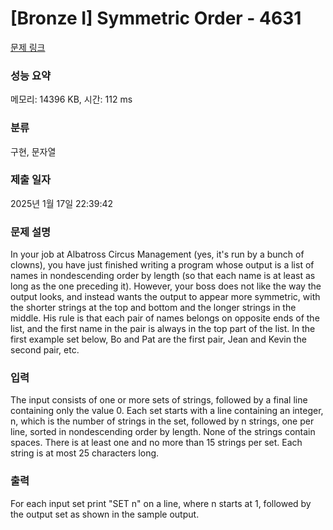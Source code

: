 # [Bronze I] Symmetric Order - 4631 

[문제 링크](https://www.acmicpc.net/problem/4631) 

### 성능 요약

메모리: 14396 KB, 시간: 112 ms

### 분류

구현, 문자열

### 제출 일자

2025년 1월 17일 22:39:42

### 문제 설명

<p>In your job at Albatross Circus Management (yes, it's run by a bunch of clowns), you have just finished writing a program whose output is a list of names in nondescending order by length (so that each name is at least as long as the one preceding it). However, your boss does not like the way the output looks, and instead wants the output to appear more symmetric, with the shorter strings at the top and bottom and the longer strings in the middle. His rule is that each pair of names belongs on opposite ends of the list, and the first name in the pair is always in the top part of the list. In the first example set below, Bo and Pat are the first pair, Jean and Kevin the second pair, etc.</p>

### 입력 

 <p>The input consists of one or more sets of strings, followed by a final line containing only the value 0. Each set starts with a line containing an integer, n, which is the number of strings in the set, followed by n strings, one per line, sorted in nondescending order by length. None of the strings contain spaces. There is at least one and no more than 15 strings per set.  Each string is at most 25 characters long. </p>

### 출력 

 <p>For each input set print "SET n" on a line, where n starts at 1, followed by the output set as shown in the sample output.</p>

